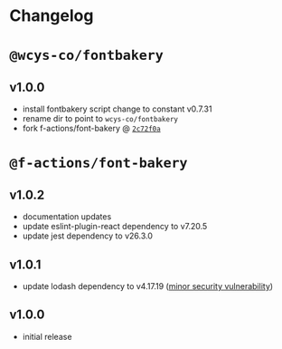# Changelog

# `@wcys-co/fontbakery`

## v1.0.0

- install fontbakery script change to constant v0.7.31
- rename dir to point to `wcys-co/fontbakery`
- fork f-actions/font-bakery @ [`2c72f0a`](https://github.com/f-actions/font-bakery/tree/2c72f0a16da75a29beb080f0641ba6301d694cdf)

# `@f-actions/font-bakery`

## v1.0.2

- documentation updates
- update eslint-plugin-react dependency to v7.20.5
- update jest dependency to v26.3.0

## v1.0.1

- update lodash dependency to v4.17.19 ([minor security vulnerability](https://github.com/f-actions/font-bakery/pull/17#event-3567011284))

## v1.0.0

- initial release
